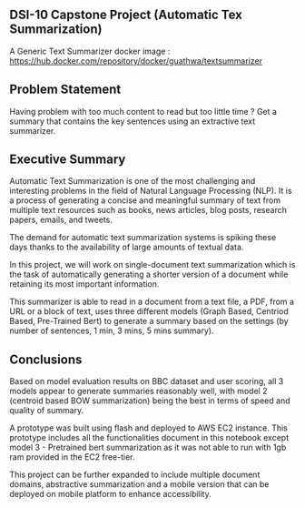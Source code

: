 ## DSI-10 Capstone Project (Automatic Tex Summarization)
A Generic Text Summarizer
docker image : https://hub.docker.com/repository/docker/guathwa/textsummarizer

## Problem Statement
Having problem with too much content to read but too little time ? Get a summary that contains the key sentences using an extractive text summarizer.

## Executive Summary
Automatic Text Summarization is one of the most challenging and interesting problems in the field of Natural Language Processing (NLP). It is a process of generating a concise and meaningful summary of text from multiple text resources such as books, news articles, blog posts, research papers, emails, and tweets.

The demand for automatic text summarization systems is spiking these days thanks to the availability of large amounts of textual data.

In this project, we will work on single-document text summarization which is the task of automatically generating a shorter version of a document while retaining its most important information.

This summarizer is able to read in a document from a text file, a PDF, from a URL or a block of text, uses three different models (Graph Based, Centriod Based, Pre-Trained Bert) to generate a summary based on the settings (by number of sentences, 1 min, 3 mins, 5 mins summary).

## Conclusions
Based on model evaluation results on BBC dataset and user scoring, all 3 models appear to generate summaries reasonably well, with model 2 (centroid based BOW summarization) being the best in terms of speed and quality of summary.

A prototype was built using flash and deployed to AWS EC2 instance. This prototype includes all the functionalities document in this notebook except model 3 - Pretrained bert summarization as it was not able to run with 1gb ram provided in the EC2 free-tier.

This project can be further expanded to include multiple document domains, abstractive summarization and a mobile version that can be deployed on mobile platform to enhance accessibility.
